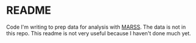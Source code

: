 # README

Code I'm writing to prep data for analysis with
[MARSS](https://cran.r-project.org/web/packages/MARSS/index.html). The data is
not in this repo. This readme is not very useful because I haven't done much
yet.
